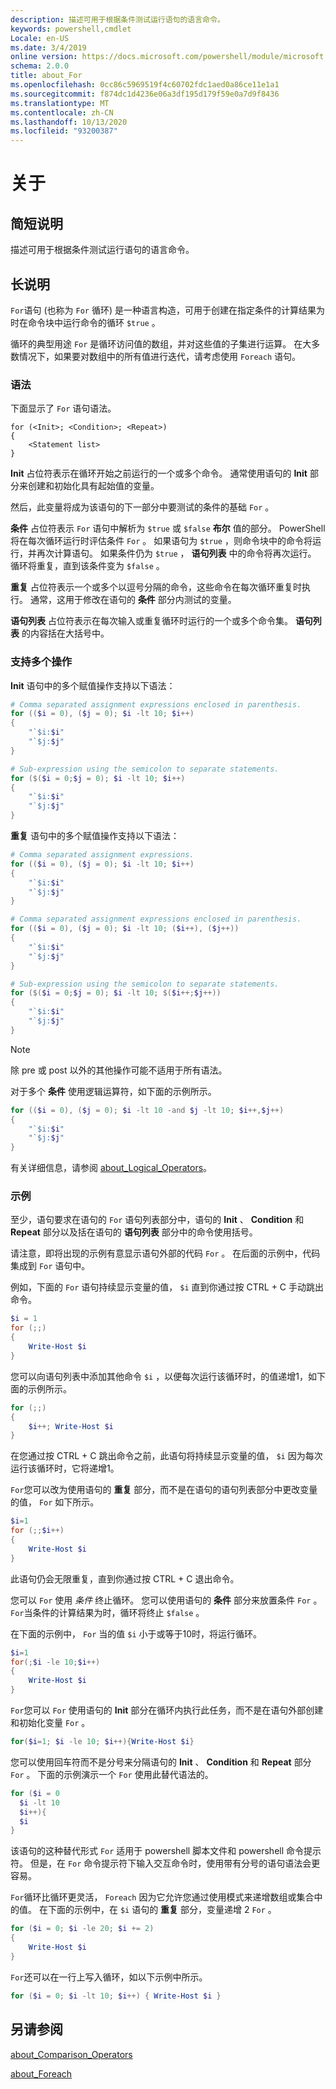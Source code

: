 ```yaml
---
description: 描述可用于根据条件测试运行语句的语言命令。
keywords: powershell,cmdlet
Locale: en-US
ms.date: 3/4/2019
online version: https://docs.microsoft.com/powershell/module/microsoft.powershell.core/about/about_for?view=powershell-7&WT.mc_id=ps-gethelp
schema: 2.0.0
title: about_For
ms.openlocfilehash: 0cc86c5969519f4c60702fdc1aed0a86ce11e1a1
ms.sourcegitcommit: f874dc1d4236e06a3df195d179f59e0a7d9f8436
ms.translationtype: MT
ms.contentlocale: zh-CN
ms.lasthandoff: 10/13/2020
ms.locfileid: "93200387"
---
```

# <a name="about-for"></a>关于

## <a name="short-description"></a>简短说明
描述可用于根据条件测试运行语句的语言命令。

## <a name="long-description"></a>长说明

`For`语句 (也称为 `For` 循环) 是一种语言构造，可用于创建在指定条件的计算结果为时在命令块中运行命令的循环 `$true` 。

循环的典型用途 `For` 是循环访问值的数组，并对这些值的子集进行运算。 在大多数情况下，如果要对数组中的所有值进行迭代，请考虑使用 `Foreach` 语句。

### <a name="syntax"></a>语法

下面显示了 `For` 语句语法。

```
for (<Init>; <Condition>; <Repeat>)
{
    <Statement list>
}
```

**Init** 占位符表示在循环开始之前运行的一个或多个命令。 通常使用语句的 **Init** 部分来创建和初始化具有起始值的变量。

然后，此变量将成为该语句的下一部分中要测试的条件的基础 `For` 。

**条件** 占位符表示 `For` 语句中解析为 `$true` 或 `$false` **布尔** 值的部分。 PowerShell 将在每次循环运行时评估条件 `For` 。 如果语句为 `$true` ，则命令块中的命令将运行，并再次计算语句。 如果条件仍为 `$true` ， **语句列表** 中的命令将再次运行。 循环将重复，直到该条件变为 `$false` 。

**重复** 占位符表示一个或多个以逗号分隔的命令，这些命令在每次循环重复时执行。 通常，这用于修改在语句的 **条件** 部分内测试的变量。

**语句列表** 占位符表示在每次输入或重复循环时运行的一个或多个命令集。 **语句列表** 的内容括在大括号中。

### <a name="support-for-multiple-operations"></a>支持多个操作

**Init** 语句中的多个赋值操作支持以下语法：

```powershell
# Comma separated assignment expressions enclosed in parenthesis.
for (($i = 0), ($j = 0); $i -lt 10; $i++)
{
    "`$i:$i"
    "`$j:$j"
}

# Sub-expression using the semicolon to separate statements.
for ($($i = 0;$j = 0); $i -lt 10; $i++)
{
    "`$i:$i"
    "`$j:$j"
}
```

**重复** 语句中的多个赋值操作支持以下语法：

```powershell
# Comma separated assignment expressions.
for (($i = 0), ($j = 0); $i -lt 10; $i++)
{
    "`$i:$i"
    "`$j:$j"
}

# Comma separated assignment expressions enclosed in parenthesis.
for (($i = 0), ($j = 0); $i -lt 10; ($i++), ($j++))
{
    "`$i:$i"
    "`$j:$j"
}

# Sub-expression using the semicolon to separate statements.
for ($($i = 0;$j = 0); $i -lt 10; $($i++;$j++))
{
    "`$i:$i"
    "`$j:$j"
}
```

> [!NOTE]
> 除 pre 或 post 以外的其他操作可能不适用于所有语法。

对于多个 **条件** 使用逻辑运算符，如下面的示例所示。

```powershell
for (($i = 0), ($j = 0); $i -lt 10 -and $j -lt 10; $i++,$j++)
{
    "`$i:$i"
    "`$j:$j"
}
```

有关详细信息，请参阅 [about_Logical_Operators](about_Logical_Operators.md)。

### <a name="examples"></a>示例

至少，语句要求在语句的 `For` 语句列表部分中，语句的 **Init** 、 **Condition** 和 **Repeat** 部分以及括在语句的 **语句列表** 部分中的命令使用括号。

请注意，即将出现的示例有意显示语句外部的代码 `For` 。 在后面的示例中，代码集成到 `For` 语句中。

例如，下面的 `For` 语句持续显示变量的值， `$i` 直到你通过按 CTRL + C 手动跳出命令。

```powershell
$i = 1
for (;;)
{
    Write-Host $i
}
```

您可以向语句列表中添加其他命令 `$i` ，以便每次运行该循环时，的值递增1，如下面的示例所示。

```powershell
for (;;)
{
    $i++; Write-Host $i
}
```

在您通过按 CTRL + C 跳出命令之前，此语句将持续显示变量的值， `$i` 因为每次运行该循环时，它将递增1。

`For`您可以改为使用语句的 **重复** 部分，而不是在语句的语句列表部分中更改变量的值， `For` 如下所示。

```powershell
$i=1
for (;;$i++)
{
    Write-Host $i
}
```

此语句仍会无限重复，直到你通过按 CTRL + C 退出命令。

您可以 `For` 使用 *条件* 终止循环。 您可以使用语句的 **条件** 部分来放置条件 `For` 。 `For`当条件的计算结果为时，循环将终止 `$false` 。

在下面的示例中， `For` 当的值 `$i` 小于或等于10时，将运行循环。

```powershell
$i=1
for(;$i -le 10;$i++)
{
    Write-Host $i
}
```

`For`您可以 `For` 使用语句的 **Init** 部分在循环内执行此任务，而不是在语句外部创建和初始化变量 `For` 。

```powershell
for($i=1; $i -le 10; $i++){Write-Host $i}
```

您可以使用回车符而不是分号来分隔语句的 **Init** 、 **Condition** 和 **Repeat** 部分 `For` 。 下面的示例演示一个 `For` 使用此替代语法的。

```powershell
for ($i = 0
  $i -lt 10
  $i++){
  $i
}
```

该语句的这种替代形式 `For` 适用于 powershell 脚本文件和 powershell 命令提示符。 但是，在 `For` 命令提示符下输入交互命令时，使用带有分号的语句语法会更容易。

`For`循环比循环更灵活， `Foreach` 因为它允许您通过使用模式来递增数组或集合中的值。 在下面的示例中，在 `$i` 语句的 **重复** 部分，变量递增 2 `For` 。

```powershell
for ($i = 0; $i -le 20; $i += 2)
{
    Write-Host $i
}
```

`For`还可以在一行上写入循环，如以下示例中所示。

```powershell
for ($i = 0; $i -lt 10; $i++) { Write-Host $i }
```

## <a name="see-also"></a>另请参阅

[about_Comparison_Operators](about_Comparison_Operators.md)

[about_Foreach](about_Foreach.md)
